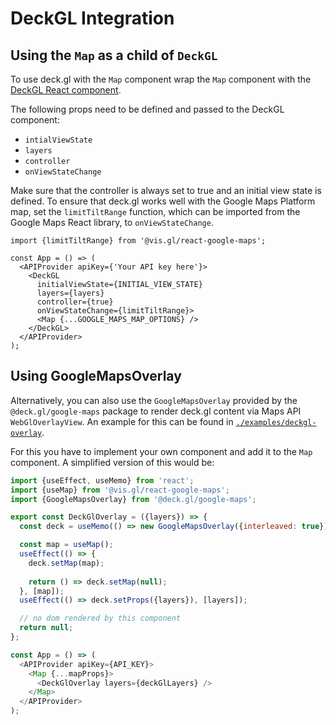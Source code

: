 # DeckGL Integration

## Using the `Map` as a child of `DeckGL`

To use deck.gl with the `Map` component wrap the `Map` component with
the [DeckGL React component](https://deck.gl/docs/get-started/using-with-react).

The following props need to be defined and passed to the DeckGL component:

- `intialViewState`
- `layers`
- `controller`
- `onViewStateChange`

Make sure that the controller is always set to true and an initial view state is defined. To ensure that deck.gl works
well with the Google Maps Platform map, set the `limitTiltRange` function, which can be imported from the Google Maps React
library, to `onViewStateChange`.

```tsx
import {limitTiltRange} from '@vis.gl/react-google-maps';

const App = () => (
  <APIProvider apiKey={'Your API key here'}>
    <DeckGL
      initialViewState={INITIAL_VIEW_STATE}
      layers={layers}
      controller={true}
      onViewStateChange={limitTiltRange}>
      <Map {...GOOGLE_MAPS_MAP_OPTIONS} />
    </DeckGL>
  </APIProvider>
);
```

## Using GoogleMapsOverlay

Alternatively, you can also use the `GoogleMapsOverlay` provided by the `@deck.gl/google-maps` package to render deck.gl
content via Maps API `WebGlOverlayView`. An example for this can be found in [`./examples/deckgl-overlay`](https://github.com/visgl/react-google-maps/tree/1a0ac6e13d15ceda5212d310ffc2370ffdd90e65/examples/deckgl-overlay).

For this you have to implement your own component and add it to the `Map` component.
A simplified version of this would be:

```javascript
import {useEffect, useMemo} from 'react';
import {useMap} from '@vis.gl/react-google-maps';
import {GoogleMapsOverlay} from '@deck.gl/google-maps';

export const DeckGlOverlay = ({layers}) => {
  const deck = useMemo(() => new GoogleMapsOverlay({interleaved: true}), []);

  const map = useMap();
  useEffect(() => {
    deck.setMap(map);
    
    return () => deck.setMap(null);
  }, [map]);
  useEffect(() => deck.setProps({layers}), [layers]);

  // no dom rendered by this component
  return null;
};

const App = () => (
  <APIProvider apiKey={API_KEY}>
    <Map {...mapProps}>
      <DeckGlOverlay layers={deckGlLayers} />
    </Map>
  </APIProvider>
);
```
